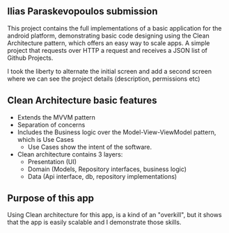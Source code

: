## Ilias Paraskevopoulos submission

This project contains the full implementations of a basic application for the android platform,
demonstrating basic code designing using the Clean Architecture pattern, which offers an easy way to scale apps.
A simple project that requests over HTTP a request and receives a JSON list of Github Projects.

I took the liberty to alternate the initial screen and add a second screen where we can see the project details (description, permissions etc)

## Clean Architecture basic features

- Extends the MVVM pattern
- Separation of concerns
- Includes the Business logic over the Model-View-ViewModel pattern, which is Use Cases
    - Use Cases show the intent of the software.
- Clean architecture contains 3 layers:
    - Presentation (UI)
    - Domain (Models, Repository interfaces, business logic)
    - Data (Api interface, db, repository implementations)

## Purpose of this app

Using Clean architecture for this app, is a kind of an "overkill", but it shows that the app is easily scalable and
I demonstrate those skills.

